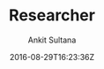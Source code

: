 ---
title: "Researcher"
github: https://github.com/ankitsultana/researcher
demo: https://ankitsultana.com/researcher
author: Ankit Sultana

ssg:
  - Jekyll
cms:
  - No Cms
date: 2016-08-29T16:23:36Z
github_branch: gh-pages
description: "A jekyll based resume template"
---